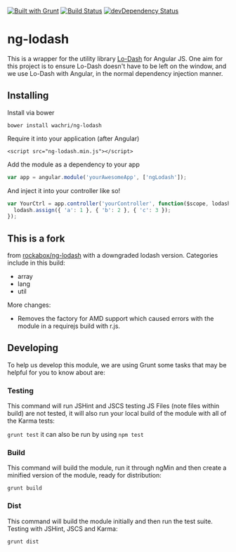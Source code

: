 [![Built with Grunt](https://cdn.gruntjs.com/builtwith.png)](http://gruntjs.com/)
[![Build Status](https://travis-ci.org/rockabox/ng-lodash.svg?branch=master)](https://travis-ci.org/rockabox/ng-lodash)
[![devDependency Status](https://david-dm.org/rockabox/ng-lodash/dev-status.svg)](https://david-dm.org/rockabox/ng-lodash#info=devDependencies)

ng-lodash
=========

This is a wrapper for the utility library [Lo-Dash](http://lodash.com/) for
Angular JS. One aim for this project is to ensure Lo-Dash doesn't have to be
left on the window, and we use Lo-Dash with Angular, in the normal dependency
 injection manner.

## Installing
Install via bower

```bower install wachri/ng-lodash```

Require it into your application (after Angular)

```<script src="ng-lodash.min.js"></script>```

Add the module as a dependency to your app

```js
var app = angular.module('yourAwesomeApp', ['ngLodash']);
```

And inject it into your controller like so!

```js
var YourCtrl = app.controller('yourController', function($scope, lodash) {
  lodash.assign({ 'a': 1 }, { 'b': 2 }, { 'c': 3 });
});
```

## This is a fork
from [rockabox/ng-lodash](https://github.com/rockabox/ng-lodash) with a downgraded lodash version.
Categories include in this build:

- array
- lang
- util

More changes:

- Removes the factory for AMD support which caused errors with the module in a requirejs build with r.js.

## Developing

To help us develop this module, we are using Grunt some tasks that may be
helpful for you to know about are:

### Testing

This command will run JSHint and JSCS testing JS Files (note files within build)
are not tested, it will also run your local build of the module with all of the
Karma tests:

```grunt test``` it can also be run by using ```npm test```

### Build

This command will build the module, run it through ngMin and then create a
minified version of the module, ready for distribution:

```grunt build```

### Dist

This command will build the module initially and then run the test suite.
Testing with JSHint, JSCS and Karma:

```grunt dist```
